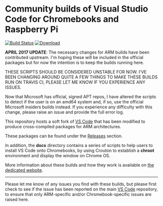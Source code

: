 # Community builds of Visual Studio Code for Chromebooks and Raspberry Pi

[![Build Status](https://travis-ci.org/headmelted/codebuilds.svg?branch=master)](https://travis-ci.org/headmelted/codebuilds)
[![Download](https://api.bintray.com/packages/headmelted/deb-code-oss/code-oss/images/download.svg) ](https://bintray.com/headmelted/deb-code-oss/code-oss/_latestVersion)

**APRIL 2017 UPDATE**: The necessary changes for ARM builds have been contributed upstream.  I'm hoping
these will be included in the official packages but for now the intention is to keep the builds running here.

THESE SCRIPTS SHOULD BE CONSIDERED UNSTABLE FOR NOW.  I'VE BEEN CHANGING AROUND QUITE A FEW THINGS TO MAKE THESE BUILDS
RUN ON TRAVIS CI, PLEASE LET ME KNOW IF YOU EXPERIENCE ANY ISSUES.

Now that Microsoft has official, signed APT repos, I have altered the scripts to detect if the user is on 
an amd64 system and, if so, use the official Microsoft insiders builds instead.  If you experience any
difficulty with this change, please raise an issue and provide the full error log.

This repository hosts a soft fork of [VS Code](https://code.visualstudio.com) that has been modified 
to produce cross-compiled packages for ARM architectures.

These packages can be found under the [Releases](https://github.com/headmelted/codebuilds/releases) section.

In addition, the **docs** directory contains a series of scripts to help users to install VS Code onto 
Chromebooks, by using Crouton to establish a **chroot** environment and display the window on Chrome OS.

More information about these builds and how they work is available on [the dedicated website](https://code.headmelted.com).

---

Please let me know of any issues you find with these builds, but please first check to see if the issue 
has been reported on the main [VS Code](https://github.com/Microsoft/vscode) repository, to ensure that
only ARM-specific and/or Chromebook-specific issues are raised here.
